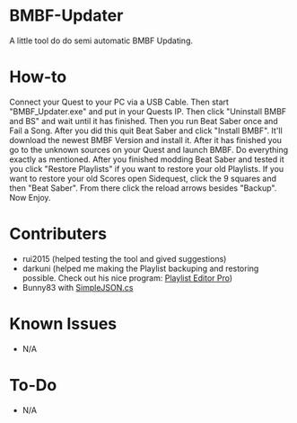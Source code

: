 # BMBF-Updater
A little tool do do semi automatic BMBF Updating.
# How-to
Connect your Quest to your PC via a USB Cable. Then start "BMBF_Updater.exe" and put in your Quests IP. Then click "Uninstall BMBF and BS" and wait until it has finished. Then you run Beat Saber once and Fail a Song. After you did this quit Beat Saber and click "Install BMBF". It'll download the newest BMBF Version and install it. After it has finished you go to the unknown sources on your Quest and launch BMBF. Do everything exactly as mentioned. After you finished modding Beat Saber and tested it you click "Restore Playlists" if you want to restore your old Playlists. If you want to restore your old Scores open Sidequest, click the 9 squares and then "Beat Saber". From there click the reload arrows besides "Backup". Now Enjoy.
# Contributers
- rui2015 (helped testing the tool and gived suggestions)
- darkuni (helped me making the Playlist backuping and restoring possible. Check out his nice program: [Playlist Editor Pro](https://beatsaberquest.com/bmbf/my-tools/playlist-editor-pro/#:~:text=Playlist%20Editor%20Pro%20is%20a,details%20and%20download%20it%20here.))
- Bunny83 with [SimpleJSON.cs](https://github.com/Bunny83/SimpleJSON/blob/master/SimpleJSON.cs)
# Known Issues
- N/A
# To-Do
- N/A
